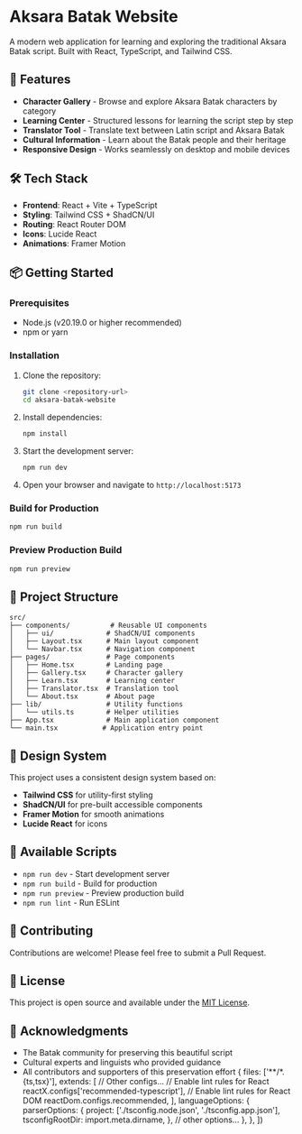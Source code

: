 # Aksara Batak Website

A modern web application for learning and exploring the traditional Aksara Batak script. Built with React, TypeScript, and Tailwind CSS.

## 🚀 Features

- **Character Gallery** - Browse and explore Aksara Batak characters by category
- **Learning Center** - Structured lessons for learning the script step by step
- **Translator Tool** - Translate text between Latin script and Aksara Batak
- **Cultural Information** - Learn about the Batak people and their heritage
- **Responsive Design** - Works seamlessly on desktop and mobile devices

## 🛠 Tech Stack

- **Frontend**: React + Vite + TypeScript
- **Styling**: Tailwind CSS + ShadCN/UI
- **Routing**: React Router DOM
- **Icons**: Lucide React
- **Animations**: Framer Motion

## 📦 Getting Started

### Prerequisites

- Node.js (v20.19.0 or higher recommended)
- npm or yarn

### Installation

1. Clone the repository:
   ```bash
   git clone <repository-url>
   cd aksara-batak-website
   ```

2. Install dependencies:
   ```bash
   npm install
   ```

3. Start the development server:
   ```bash
   npm run dev
   ```

4. Open your browser and navigate to `http://localhost:5173`

### Build for Production

```bash
npm run build
```

### Preview Production Build

```bash
npm run preview
```

## 📁 Project Structure

```
src/
├── components/          # Reusable UI components
│   ├── ui/             # ShadCN/UI components
│   ├── Layout.tsx      # Main layout component
│   └── Navbar.tsx      # Navigation component
├── pages/              # Page components
│   ├── Home.tsx        # Landing page
│   ├── Gallery.tsx     # Character gallery
│   ├── Learn.tsx       # Learning center
│   ├── Translator.tsx  # Translation tool
│   └── About.tsx       # About page
├── lib/                # Utility functions
│   └── utils.ts        # Helper utilities
├── App.tsx             # Main application component
└── main.tsx           # Application entry point
```

## 🎨 Design System

This project uses a consistent design system based on:

- **Tailwind CSS** for utility-first styling
- **ShadCN/UI** for pre-built accessible components
- **Framer Motion** for smooth animations
- **Lucide React** for icons

## 🌟 Available Scripts

- `npm run dev` - Start development server
- `npm run build` - Build for production
- `npm run preview` - Preview production build
- `npm run lint` - Run ESLint

## 🤝 Contributing

Contributions are welcome! Please feel free to submit a Pull Request.

## 📝 License

This project is open source and available under the [MIT License](LICENSE).

## 🙏 Acknowledgments

- The Batak community for preserving this beautiful script
- Cultural experts and linguists who provided guidance
- All contributors and supporters of this preservation effort
  {
    files: ['**/*.{ts,tsx}'],
    extends: [
      // Other configs...
      // Enable lint rules for React
      reactX.configs['recommended-typescript'],
      // Enable lint rules for React DOM
      reactDom.configs.recommended,
    ],
    languageOptions: {
      parserOptions: {
        project: ['./tsconfig.node.json', './tsconfig.app.json'],
        tsconfigRootDir: import.meta.dirname,
      },
      // other options...
    },
  },
])
```
